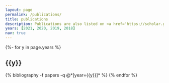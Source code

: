 ```yaml
---
layout: page
permalink: /publications/
title: publications
description: Publications are also listed on <a href='https://scholar.google.co.nz/citations?user=OVBqXFEAAAAJ&hl=en'>Google Scholar</a>.
years: [2021, 2020, 2019, 2018]
nav: true
---
```

<!-- _pages/publications.md -->
<div class="publications">

{%- for y in page.years %}
  <h2 class="year">{{y}}</h2>
  {% bibliography -f papers -q @*[year={{y}}]* %}
{% endfor %}

</div>
